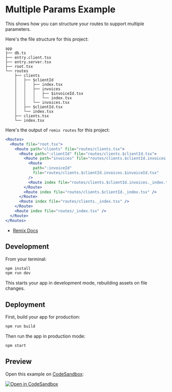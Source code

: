 # Multiple Params Example

This shows how you can structure your routes to support multiple parameters.

Here's the file structure for this project:

```
app
├── db.ts
├── entry.client.tsx
├── entry.server.tsx
├── root.tsx
└── routes
    ├── clients
    │   ├── $clientId
    │   │   ├── index.tsx
    │   │   ├── invoices
    │   │   │   ├── $invoiceId.tsx
    │   │   │   └── index.tsx
    │   │   └── invoices.tsx
    │   ├── $clientId.tsx
    │   └── index.tsx
    ├── clients.tsx
    └── index.tsx
```

Here's the output of `remix routes` for this project:

```jsx
<Routes>
  <Route file="root.tsx">
    <Route path="clients" file="routes/clients.tsx">
      <Route path=":clientId" file="routes/clients.$clientId.tsx">
        <Route path="invoices" file="routes/clients.$clientId.invoices.tsx">
          <Route
            path=":invoiceId"
            file="routes/clients.$clientId.invoices.$invoiceId.tsx"
          />
          <Route index file="routes/clients.$clientId.invoices._index.tsx" />
        </Route>
        <Route index file="routes/clients.$clientId._index.tsx" />
      </Route>
      <Route index file="routes/clients._index.tsx" />
    </Route>
    <Route index file="routes/_index.tsx" />
  </Route>
</Routes>
```

- [Remix Docs](https://remix.run/docs)

## Development

From your terminal:

```sh
npm install
npm run dev
```

This starts your app in development mode, rebuilding assets on file changes.

## Deployment

First, build your app for production:

```sh
npm run build
```

Then run the app in production mode:

```sh
npm start
```

## Preview

Open this example on [CodeSandbox](https://codesandbox.com):

[![Open in CodeSandbox](https://codesandbox.io/static/img/play-codesandbox.svg)](https://codesandbox.io/s/github/remix-run/examples/tree/main/multiple-params)
